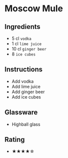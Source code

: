 # Moscow Mule

## Ingredients
- 5 cl `vodka`
- 1 cl `lime juice`
- 10 cl `ginger beer`
- 8 `ice cubes`

## Instructions
- Add vodka
- Add lime juice
- Add ginger beer
- Add ice cubes

## Glassware
- Highball glass

## Rating
- ★★★★☆